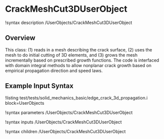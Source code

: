 # CrackMeshCut3DUserObject

!syntax description /UserObjects/CrackMeshCut3DUserObject

## Overview

This class: (1) reads in a mesh describing the crack surface, (2) uses the mesh to do initial cutting of 3D elements, and (3) grows the mesh incrementally based on prescribed growth functions. The code is interfaced with domain integral methods to allow nonplanar crack growth based on empirical propagation direction and speed laws.

## Example Input Syntax

!listing test/tests/solid_mechanics_basic/edge_crack_3d_propagation.i block=UserObjects

!syntax parameters /UserObjects/CrackMeshCut3DUserObject

!syntax inputs /UserObjects/CrackMeshCut3DUserObject

!syntax children /UserObjects/CrackMeshCut3DUserObject
